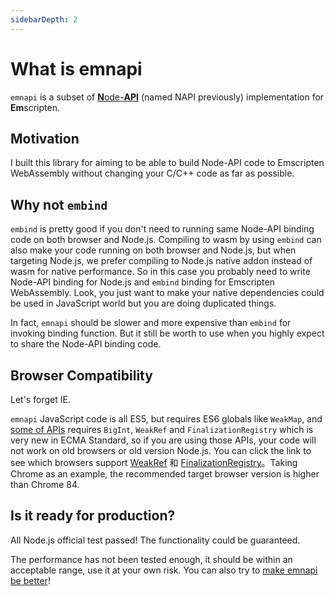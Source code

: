 ```yaml
---
sidebarDepth: 2
---
```


# What is emnapi

`emnapi` is a subset of [**N**ode-**API**](https://nodejs.org/docs/v16.15.0/api/n-api.html) (named NAPI previously) implementation for **Em**scripten.

## Motivation

I built this library for aiming to be able to build Node-API code to Emscripten WebAssembly without changing your C/C++ code as far as possible.

## Why not `embind`

`embind` is pretty good if you don't need to running same Node-API binding code on both browser and Node.js. Compiling to wasm by using `embind` can also make your code running on both browser and Node.js, but when targeting Node.js, we prefer compiling to Node.js native addon instead of wasm for native performance. So in this case you probably need to write Node-API binding for Node.js and `embind` binding for Emscripten WebAssembly. Look, you just want to make your native dependencies could be used in JavaScript world but you are doing duplicated things.

In fact, `emnapi` should be slower and more expensive than `embind` for invoking binding function. But it still be worth to use when you highly expect to share the Node-API binding code.

## Browser Compatibility

Let's forget IE.

`emnapi` JavaScript code is all ES5, but requires ES6 globals like `WeakMap`, and [some of APIs](/reference/list.html) requires `BigInt`, `WeakRef` and `FinalizationRegistry` which is very new in ECMA Standard, so if you are using those APIs, your code will not work on old browsers or old version Node.js. You can click the link to see which browsers support [WeakRef](https://www.caniuse.com/?search=WeakRef) 和 [FinalizationRegistry](https://www.caniuse.com/?search=FinalizationRegistry)。Taking Chrome as an example, the recommended target browser version is higher than Chrome 84.

## Is it ready for production?

All Node.js official test passed! The functionality could be guaranteed.

The performance has not been tested enough, it should be within an acceptable range, use it at your own risk. You can also try to [make emnapi be better](https://github.com/toyobayashi/emnapi/pulls)!
